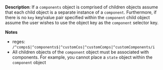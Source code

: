 __Description__: If a `components` object is comprised of children objects assume that each child object is a separate instance of a `component`. Furthermore, if there is no `key` key/value pair specified within the `component` child object assume the user wishes to use the object key as the `component` selector key.


__Notes__

+ reges: `/^comps$|^components$|^customCos|^customComps|^customComponents/i`
+ All children objects of the `component` object must be associated with components. For example, you cannot place a `state` object within the `component` object

